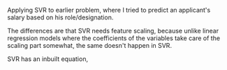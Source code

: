 Applying SVR to earlier problem, where I tried to predict an applicant's salary based on his role/designation.

The differences are that SVR needs feature scaling, because unlike linear regression models where the coefficients of the variables take care of the scaling part somewhat, the same doesn't happen in SVR. 

SVR has an inbuilt equation,
